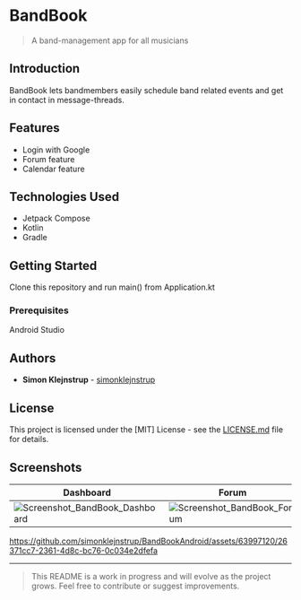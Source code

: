 # BandBook

> A band-management app for all musicians

## Introduction

BandBook lets bandmembers easily schedule band related events and get in contact in message-threads.

## Features

- Login with Google
- Forum feature
- Calendar feature

## Technologies Used

- Jetpack Compose
- Kotlin
- Gradle

## Getting Started

Clone this repository and run main() from Application.kt

### Prerequisites

Android Studio

## Authors

- **Simon Klejnstrup** - [simonklejnstrup](https://github.com/simonklejnstrup)

## License

This project is licensed under the [MIT] License - see the [LICENSE.md](LICENSE.md) file for details.



## Screenshots


| Dashboard | Forum | New calendar entry | Calendar | 
| --- | --- |  --- | --- |
| ![Screenshot_BandBook_Dashboard](https://github.com/simonklejnstrup/BandBookAndroid/assets/63997120/79515725-2371-4b9c-9779-52ac3090d387)| ![Screenshot_BandBook_Forum](https://github.com/simonklejnstrup/BandBookAndroid/assets/63997120/30aa6a84-0e34-464b-a930-73c9aab50529) | ![Screenshot_BandBook_NewCalendarEntry](https://github.com/simonklejnstrup/BandBookAndroid/assets/63997120/ef062545-4d38-4423-96d4-30026c419d41)| ![Screenshot_20240514_201309_theBandBook](https://github.com/simonklejnstrup/BandBookAndroid/assets/63997120/6ddf9ea5-1586-4bde-8c95-20c09e4274ef) |

https://github.com/simonklejnstrup/BandBookAndroid/assets/63997120/26371cc7-2361-4d8c-bc76-0c034e2dfefa




---

> This README is a work in progress and will evolve as the project grows. Feel free to contribute or suggest improvements.
